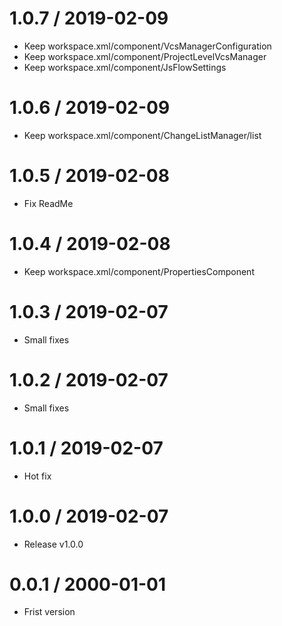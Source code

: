 1.0.7 / 2019-02-09
===================

  * Keep workspace.xml/component/VcsManagerConfiguration
  * Keep workspace.xml/component/ProjectLevelVcsManager
  * Keep workspace.xml/component/JsFlowSettings
  
1.0.6 / 2019-02-09
===================

  * Keep workspace.xml/component/ChangeListManager/list
  
1.0.5 / 2019-02-08
===================

  * Fix ReadMe
  
1.0.4 / 2019-02-08
===================

  * Keep workspace.xml/component/PropertiesComponent 
  
1.0.3 / 2019-02-07
===================

  * Small fixes
  
1.0.2 / 2019-02-07
===================

  * Small fixes
  
1.0.1 / 2019-02-07
===================

  * Hot fix
  
1.0.0 / 2019-02-07
===================

  * Release v1.0.0
  
0.0.1 / 2000-01-01
===================

  * Frist version